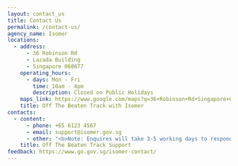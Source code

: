 ```yaml
---
layout: contact_us
title: Contact Us
permalink: /contact-us/
agency_name: Isomer
locations:
  - address:
      - 36 Robinson Rd
      - Lazada Building
      - Singapore 068877
    operating_hours:
      - days: Mon - Fri
        time: 10am - 4pm
        description: Closed on Public Holidays
    maps_link: https://www.google.com/maps?q=36+Robinson+Rd+Singapore+068877+
    title: Off The Beaten Track with Isomer
contacts:
  - content:
      - phone: +65 6123 4567
      - email: support@isomer.gov.sg
      - other: "<b>Note: Enquires will take 3-5 working days to respond</b>"
    title: Off The Beaten Track Support
feedback: https://www.go.gov.sg/isomer-contact/
---
```


